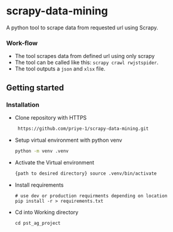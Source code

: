 # scrapy-data-mining
A python tool to scrape data from requested url using Scrapy.


### Work-flow
* The tool scrapes data from defined url using only scrapy
* The tool can be called like this: `scrapy crawl rwjstspider`. 
* The tool outputs a `json` and `xlsx` file.


## Getting started   
### Installation

- Clone repository with HTTPS

    ```bash
     https://github.com/priye-1/scrapy-data-mining.git
    ```

- Setup virtual environment with  python venv

    ```bash
    python -m venv .venv
    ```
- Activate the Virtual environment
    ```bash
    {path to desired directory} source .venv/bin/activate
    ```

- Install requirements

    ```terminal
    # use dev or production requirments depending on location
    pip install -r > requirements.txt
    ```
    
- Cd into Working directory

    ```terminal
    cd pst_ag_project
    ```
